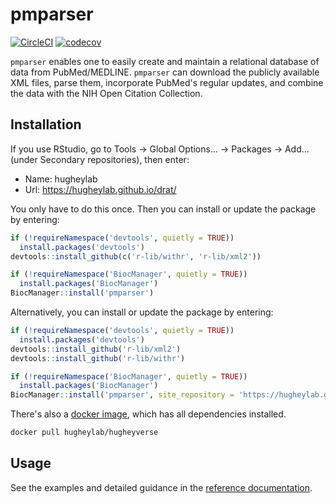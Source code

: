 # pmparser

[![CircleCI](https://circleci.com/gh/hugheylab/pmparser.svg?style=shield)](https://circleci.com/gh/hugheylab/pmparser)
[![codecov](https://codecov.io/gh/hugheylab/pmparser/branch/master/graph/badge.svg)](https://codecov.io/gh/hugheylab/pmparser)

`pmparser` enables one to easily create and maintain a relational database of data from PubMed/MEDLINE. `pmparser` can download the publicly available XML files, parse them, incorporate PubMed's regular updates, and combine the data with the NIH Open Citation Collection.

## Installation

If you use RStudio, go to Tools -> Global Options... -> Packages -> Add... (under Secondary repositories), then enter:

- Name: hugheylab
- Url: https://hugheylab.github.io/drat/

You only have to do this once. Then you can install or update the package by entering:

```R
if (!requireNamespace('devtools', quietly = TRUE))
  install.packages('devtools')
devtools::install_github(c('r-lib/withr', 'r-lib/xml2'))

if (!requireNamespace('BiocManager', quietly = TRUE))
  install.packages('BiocManager')
BiocManager::install('pmparser')
```

Alternatively, you can install or update the package by entering:

```R
if (!requireNamespace('devtools', quietly = TRUE))
  install.packages('devtools')
devtools::install_github('r-lib/xml2')
devtools::install_github('r-lib/withr')

if (!requireNamespace('BiocManager', quietly = TRUE))
  install.packages('BiocManager')
BiocManager::install('pmparser', site_repository = 'https://hugheylab.github.io/drat/')
```

There's also a [docker image](https://hub.docker.com/r/hugheylab/hugheyverse), which has all dependencies installed.

```bash
docker pull hugheylab/hugheyverse
```

## Usage

See the examples and detailed guidance in the [reference documentation](https://pmparser.hugheylab.org/reference/index.html).
